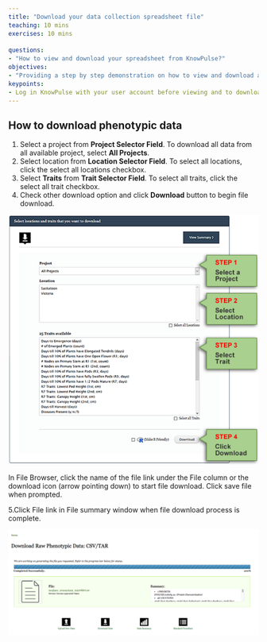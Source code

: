 ```yaml
---
title: "Download your data collection spreadsheet file"
teaching: 10 mins
exercises: 10 mins
 
questions:
- "How to view and download your spreadsheet from KnowPulse?"
objectives:
- "Providing a step by step demonstration on how to view and download a spreadsheet from KnowPulse."
keypoints:
- Log in KnowPulse with your user account before viewing and to download your data.
---
```



## How to download phenotypic data 

1.	Select a project from **Project Selector Field**. To download all data from all available project, select **All Projects**.
2.	Select location from **Location Selector Field**. To select all locations, click the select all locations checkbox.
3.	Select **Traits** from **Trait Selector Field**. To select all traits, click the select all trait checkbox.
4.	Check other download option and click **Download** button to begin file download.

![Screenshot of main code listing](../fig/howto-upload-raw-phenotypic-data.15.png)


In File Browser, click the name of the file link under the File column or the download icon (arrow pointing down) to start file download. Click save file when prompted.

5.Click File link in File summary window when file download process is complete.

![Screenshot of main code listing](../fig/howto-upload-raw-phenotypic-data.2.png)
